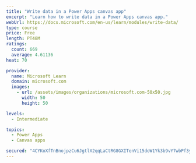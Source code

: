 ```yaml
---
title: "Write data in a Power Apps canvas app"
excerpt: "Learn how to write data in a Power Apps canvas app."
webUrl: https://docs.microsoft.com/en-us/learn/modules/write-data/
type: course
price: Free
length: PT48M
ratings:
  count: 669
  average: 4.61136
heat: 70

provider:
  name: Microsoft Learn
  domain: microsoft.com
  images:
    - url: /assets/images/organizations/microsoft.com-50x50.jpg
      width: 50
      height: 50

levels:
  - Intermediate

topics:
  - Power Apps
  - Canvas apps

secured: "4CYKoXfTnBnojpzCu6JgtlX2qqLaCtRG8GXITenVi15doW1Yk3b9vY7wbPf3ylOv0War/CiiuHwCRhItFV8D1oTqA18tV/BOM2jOTxr/oNH+bu4TvJxsQnGCW6Kcdszf4vp0avHYfG3QoOxoMOzKvMLiDBmX0whNC4RjxtoIACru6qdX6y8h7APsXSjjbY8rtlzqbjTwUkFOXhTEwyTuRAG5nlpOcGnyNCaWq7lQo7b8eL7ZVwjipDmvpA3i8LMjbWPugw+TgspX/wn+SPB3A5RSGXcpzHGK8iN48udkFu0QtmSbXJxzaXIS5b98TNqlvE1Q0QWcHEIzEs0YFhTpp1YxVRvb1sz3K8HPrm6cCGJeFONT9pBji/EWj/J/QrON0W1UT8P68o2TQuk/67umvQ==;+znXnypR15AbktEnWWI/pg=="
---
```


